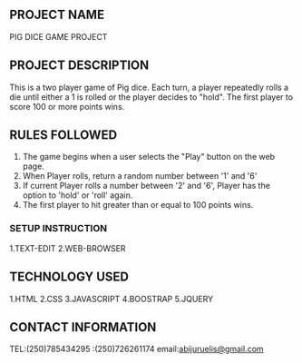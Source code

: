 ## PROJECT NAME
PIG DICE GAME PROJECT
## PROJECT DESCRIPTION
This is a two player game of Pig dice. Each turn, a player repeatedly rolls a die until either a 1 is rolled or the player decides to "hold". The first player to score 100 or more points wins.
## RULES FOLLOWED
1. The game  begins when a user selects the "Play" button on the web page.
2. When Player rolls, return a random number between '1' and '6'
3. If current Player rolls a number between '2' and '6', Player has the option to 'hold' or 'roll' again.
4. The first player to hit greater than or equal to 100 points wins.
### SETUP INSTRUCTION
1.TEXT-EDIT
2.WEB-BROWSER

## TECHNOLOGY USED
1.HTML
2.CSS
3.JAVASCRIPT
4.BOOSTRAP
5.JQUERY

## CONTACT INFORMATION
TEL:(250)785434295 :(250)726261174 email:abijuruelis@gmail.com







